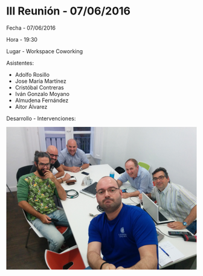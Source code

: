 # III Reunión - 07/06/2016

Fecha - 07/06/2016

Hora  - 19:30

Lugar - Workspace Coworking

Asistentes:
* Adolfo Rosillo
* Jose María Martínez
* Cristóbal Contreras
* Iván Gonzalo Moyano
* Almudena Fernández
* Aitor Álvarez

Desarrollo - Intervenciones:


![Asistentes de la III Reunión](06_iii_reunion.jpg)

